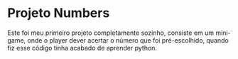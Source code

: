 # Projeto Numbers
 Este foi meu primeiro projeto completamente sozinho, consiste em um mini-game, onde o player dever acertar o número que foi pré-escolhido, quando fiz esse código tinha acabado de aprender python.
